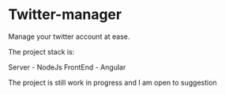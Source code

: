 # Twitter-manager

Manage your twitter account at ease.

The project stack is:

Server - NodeJs
FrontEnd - Angular

The project is still work in progress and I am open to suggestion